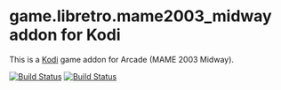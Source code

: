 # game.libretro.mame2003_midway addon for Kodi

This is a [Kodi](http://kodi.tv) game addon for Arcade (MAME 2003 Midway).

[![Build Status](https://travis-ci.org/kodi-game/game.libretro.mame2003_midway.svg?branch=master)](https://travis-ci.org/kodi-game/game.libretro.mame2003_midway)
[![Build Status](https://ci.appveyor.com/api/projects/status/github/kodi-game/game.libretro.mame2003_midway?svg=true)](https://ci.appveyor.com/project/kodi-game/game-libretro-mame2003-midway)
